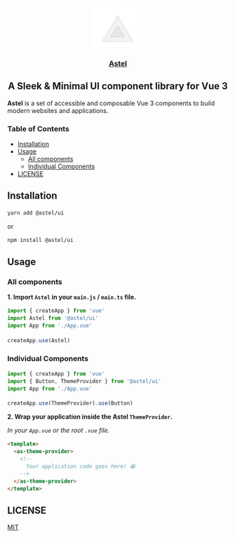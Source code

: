 <p align="center">
  <a href="https://astel.vercel.app">
    <img src="./src/public/logo-light.svg" height="96">
    <h3 align="center">Astel</h3>
  </a>
</p>

<h2 align="center">
 A Sleek & Minimal UI component library for Vue 3
</h2>

**Astel** is a set of accessible and composable Vue 3 components to build modern websites and applications.

### Table of Contents

- [Installation](#installation)
- [Usage](#usage)
  - [All components](#all-components)
  - [Individual Components](#individual-components)
- [LICENSE](#license)

## Installation

```bash
yarn add @astel/ui
```

or

```bash
npm install @astel/ui
```

## Usage

### All components

**1. Import `Astel` in your `main.js` / `main.ts` file.**

```js
import { createApp } from 'vue'
import Astel from '@astel/ui'
import App from './App.vue'

createApp.use(Astel)
```

### Individual Components

```js
import { createApp } from 'vue'
import { Button, ThemeProvider } from '@astel/ui'
import App from './App.vue'

createApp.use(ThemeProvider).use(Button)
```

**2. Wrap your application inside the Astel `ThemeProvider`.**

_In your `App.vue` or the root `.vue` file._

```html
<template>
  <as-theme-provider>
    <!--
      Your application code goes here! 😁
    -->
  </as-theme-provider>
</template>
```

## LICENSE

[MIT](./LICENSE)
